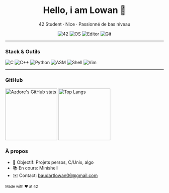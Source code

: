 <!-- Header -->
<h1 align="center">Hello, i am Lowan 👋</h1>
<p align="center">42 Student · Nice · Passionné de bas niveau</p>

<!-- Badges rapides -->
<p align="center">
  <img alt="42" src="https://img.shields.io/badge/42-Nice-black?logo=42&logoColor=white" />
  <img alt="OS" src="https://img.shields.io/badge/Linux-FCC624?logo=linux&logoColor=black" />
  <img alt="Editor" src="https://img.shields.io/badge/Neovim-57A143?logo=neovim&logoColor=white" />
  <img alt="Git" src="https://img.shields.io/badge/Git-F05032?logo=git&logoColor=white" />
</p>

---

<h3>️Stack & Outils</h3>
<p>
  <img alt="C" src="https://img.shields.io/badge/C-00599C?logo=c&logoColor=white" />
  <img alt="C++" src="https://img.shields.io/badge/C++-00599C?logo=cplusplus&logoColor=white" />
  <img alt="Python" src="https://img.shields.io/badge/Python-3776AB?logo=python&logoColor=white" />
  <img alt="ASM" src="https://img.shields.io/badge/Assembly-6E4C13" />
  <img alt="Shell" src="https://img.shields.io/badge/Shell-4EAA25?logo=gnubash&logoColor=white" />
  <img alt="Vim" src="https://img.shields.io/badge/Vim-019733?logo=vim&logoColor=white" />
</p>

---

<h3>GitHub</h3>
<p>
  <img
    alt="Azdore's GitHub stats"
    src="https://github-readme-stats.vercel.app/api?username=Azdore&show_icons=true&theme=transparent&hide_border=true"
    height="165"
  />
  <img
    alt="Top Langs"
    src="https://github-readme-stats.vercel.app/api/top-langs/?username=Azdore&layout=compact&theme=transparent&hide_border=true&hide=html"
    height="165"
  />
</p>

<h3>À propos</h3>

- 🎯 Objectif: Projets persos, C/Unix, algo
- 📚 En cours: Minishell
- ✉️ Contact: <a href="mailto:baudartlowan06@gmail.com">baudartlowan06@gmail.com</a>

<sub>Made with ❤️ at 42</sub>
